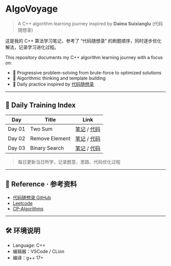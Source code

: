 # AlgoVoyage

> A C++ algorithm learning journey inspired by **Daima Suixianglu** (代码随想录)

这是我的 C++ 算法学习笔记，参考了 “代码随想录” 的刷题顺序，同时逐步优化解法，记录学习进化过程。

This repository documents my C++ algorithm learning journey with a focus on:

- 📌 Progressive problem-solving from brute-force to optimized solutions
- 🧠 Algorithmic thinking and template building
- 🏹 Daily practice inspired by [代码随想录](https://github.com/youngyangyang04/leetcode-master)

---

## 📅 Daily Training Index

| Day | Title | Link |
|-----|-------|------|
| Day 01 | Two Sum | [笔记](./daily/Day01_TwoSum.md) / [代码](./cpp_code/Day01_TwoSum.cpp) |
| Day 02 | Remove Element | [笔记](./daily/Day02_RemoveElement.md) / [代码](./cpp_code/Day02_RemoveElement.cpp) |
| Day 03 | Binary Search | [笔记](./daily/Day03_BinarySearch.md) / [代码](./cpp_code/Day03_BinarySearch.cpp) |

> 每日更新当日所学，记录题意、思路、代码优化过程

---

## 📌 Reference · 参考资料

- [代码随想录 GitHub](https://github.com/youngyangyang04/leetcode-master)
- [Leetcode](https://leetcode.com/)
- [CP-Algorithms](https://cp-algorithms.com/)

---

## 🛠 环境说明

- Language: C++
- 编辑器：VSCode / CLion
- 编译：g++ 17+

